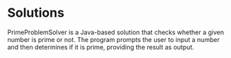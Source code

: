 # Solutions
PrimeProblemSolver is a Java-based solution that checks whether a given number is prime or not. The program prompts the user to input a number and then determines if it is prime, providing the result as output.
